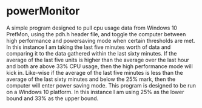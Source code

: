 # powerMonitor

A simple program designed to pull cpu usage data from Windows 10 PrefMon, using the pdh.h header file, and toggle the computer between high performance and powersaving mode when certain thresholds are met. In this instance I am taking the last five minutes worth of data and comparing it to the data gathered within the last sixty minutes. If the average of the last five units is higher than the average over the last hour and both are above 33% CPU usage, then the high performance mode will kick in. Like-wise if the average of the last five minutes is less than the average of the last sixty minutes and below the 25% mark, then the computer will enter power saving mode. This program is designed to be run on a Windows 10 platform. In this instance I am using 25% as the lower bound and 33% as the upper bound.
